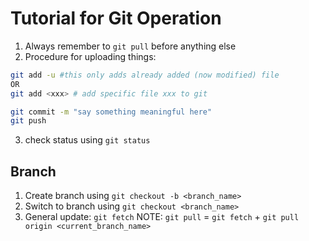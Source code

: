 # Tutorial for Git Operation
1. Always remember to `git pull` before anything else
2. Procedure for uploading things:
```sh
git add -u #this only adds already added (now modified) file
OR
git add <xxx> # add specific file xxx to git

git commit -m "say something meaningful here"
git push
```
3. check status using `git status`

## Branch
1. Create branch using `git checkout -b <branch_name>`
2. Switch to branch using `git checkout <branch_name>`
3. General update: `git fetch`   NOTE: `git pull` = `git fetch` + `git pull origin <current_branch_name>`
